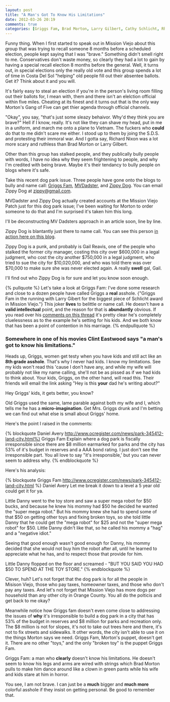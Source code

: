 ```yaml
---
layout: post
title: "A Man's Got To Know His Limitations"
date: 2012-03-26 20:19
comments: true
categories: [Griggs Fam, Brad Morton, Larry Gilbert, Cathy Schlicht, Rhonda Reardon, Clint Eastwood]
---
```

Funny thing. When I first started to speak out in Mission Viejo about this group that was trying to recall someone 8 months before a scheduled election, people kept saying that I was "brave." Something didn't smell right to me. Conservatives don't waste money, so clearly they had a lot to gain by having a special recall election 8 months before the general.  Well, it turns out, in special elections only the really old vote and this group spends a lot of time in Costa Del Sol "helping" old people fill out their absentee ballots.  Get it?  Think about it and you will.

It's fairly easy to steal an election if you're in the person's living room filling out their ballots for, I mean with, them and there isn't an elelction official within five miles. Cheating at its finest and it turns out that is the only way Morton's Gang of Five can get thier agenda through official channels.  

"Okay", you say, "that's just some sleazy behaivor. Why'd they think you are brave?" Hell if I know, really. It's not like they can shave my head, put in me in a uniform, and march me onto a plane to Vietnam. The fuckers who **could** do that to me didn't scare me either. I stood up to them by joing the S.D.S. and protesting their immoral war. And I gotta say, Richard Nixon was a lot more scary and ruthless than Brad Morton or Larry Gilbert.

<!-- more -->

Other than this group has stalked people, and they publically bully people with words, I have no idea why they seem frightening to people, and why I'm credited with being brave.  Maybe it's their tendancy to bully people on blogs where it's safe.  

Take this recent dog park issue. Three people have gone onto the blogs to bully and name call: [Griggs Fam](http://www.facebook.com/profile.php?id=1473142504), [MVDadster](http://missionviejo.patch.com/users/mv-dadster), and [Zippy Dog](http://missionviejo.patch.com/users/zippy-dog). You can email Zippy Dog at zippy@gmail.com.

MVDadster and Zippy Dog actually created accounts at the Mission Viejo Patch just for this dog park issue; I've been waiting for Morton to order someone to do that and I'm surprised it's taken him this long.  

I'll be deconstructing MV Dadsters approach in an article soon, line by line. 

Zippy Dog is blantantly just there to name call.  You can see this person [in action here on this blog](http://theinsufferabledanavery.com/blog/2012/03/21/and-then-the-aliens-dot-dot-dot/). 

Zippy Dog is a punk, and probably is Gail Reavis, one of the people who stalked the former city manager, costing this city over $600,000 in a legal judgment, who cost the city another $750,000 in a legal judgment, who tried to sue the city for $10,020,000, and who was told there was over $70,000 to make sure she was never elected again. A really **swell** gal, Gail. 

I'll find out who Zippy Dog is for sure and let you know soon enough.

{% pullquote %}
Let's take a look at Griggs Fam: I've done some research and close to a dozen people have called Griggs a **real** asshole. {"Griggs Fam in the running with Larry Gibert for the biggest piece of Schlicht award in Mission Viejo."}  This joker **lives** to belittle or name call. He doesn't have a **valid intellectual** point, and the reason for that is **abundantly** obvious. If you read over his [comments on this thread](http://www.ocregister.com/news/park-345412-land-city.html) it's pretty clear he's completely cluelessness as to the example he's setting for his kids. And we both know that has been a point of contention in his marriage. 
{% endpullquote %}

### Somewhere in one of his movies Clint Eastwood says "a man's got to know his limitations."

Heads up, Griggs, women get testy when you have kids and still act like an **8th grade asshole**.  That's why I never had kids. I know my limitations.  See my kids won't read this 'cause I don't have any, and while my wife will probably not like my name calling, she'll not be as pissed as if we had kids to think about.  Your kids, Griggs, on the other hand, will read this. Their friends will email the link asking "Hey is this **your** dad he's writing about?" 

Hey Griggs' kids, it gets better, you know?

Old Griggs used the same, lame parable against both my wife and I, which tells me he has a **micro-imagination**.  Get Mrs. Griggs drunk and I'm betting we can find out what else is small about Griggs' home. 

Here's the point I raised in the comments:

{% blockquote Daniel Avery http://www.ocregister.com/news/park-345412-land-city.html%}
Griggs Fam Explain where a dog park is fiscally irresponsible since there are $8 million earmarked for parks and the city has 53% of it's budget in reserves and a AAA bond rating. I just don't see the irresponsible part. You all love to say "it's irresponsible,' but you can never seem to address why.
{% endblockquote %}

Here's his analysis:

{% blockquote Griggs Fam http://www.ocregister.com/news/park-345412-land-city.html %} 
Daniel Avery Let me break it down to a level a 5 year old could get it for ya.

Little Danny went to the toy store and saw a super mega robot for $50 bucks, and because he knew his mommy had $50 he decided he wanted the "super mega robot." But his mommy knew she had to spend some of that $50 on getting other toys and fixing broken toys, so she told little Danny that he could get the "mega robot" for $25 and not the "super mega robot" for $50. Little Danny didn't like that, so he called his mommy a "hag" and a "negative idiot."

Seeing that good enough wasn't good enough for Danny, his mommy decided that she would not buy him the robot after all, until he learned to appreciate what he has, and to respect those that provide for him. 

Little Danny flopped on the floor and screamed - "BUT YOU SAID YOU HAD $50 TO SPEND AT THE TOY STORE."
{% endblockquote %}

Clever, huh? Let's not forget that the dog park is for all the people in Misison Viejo, those who pay taxes, homeowner taxes, and those who don't pay any taxes.  And let's not forget that Mission Viejo has more dogs per household than any other city in Orange County.  You all do the polticis and get back to me okay?

Meanwhile notice how Griggs fam doesn't even come close to addressing the issues of **why** it's irresponsible to build a dog park in a city that has 53% of the budget in reserves and $8 million for parks and recreation only.  The $8 million is not for slopes, it's not to take out trees here and there, it's not to fix streets and sidewalks. It other words, the city isn't able to use it on the things Morton says we need.  Griggs Fam, Morton's puppet, doesn't get it. There are no other "toys," and the only "broken toy" is the puppet Griggs Fam.

Griggs Fam: a man who **clearly** doesn't know his limitations. He doesn't seem to know his legs and arms are wired with strings which Brad Morton pulls to make him dance around like a clown in green pants while his wife and kids stare at him in horror.

You see, I am not brave.  I can just be a **much** bigger and **much more** colorful asshole if they insist on getting personal.  Be good to remember that.
